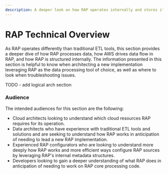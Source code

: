 ```yaml
---
description: A deeper look on how RAP operates internally and stores its metadata.
---
```


# RAP Technical Overview

As RAP operates differently than traditional ETL tools, this section provides a deeper dive of how RAP processes data, how AWS drives data flow in RAP, and how RAP is structured internally.  The information presented in this section is helpful to know when architecting a new implementation leveraging RAP as the data processing tool of choice, as well as where to look when troubleshooting issues.

TODO - add logical arch section

### Audience

The intended audiences for this section are the following:

* Cloud architects looking to understand which cloud resources RAP requires for its operation.
* Data architects who have experience with traditional ETL tools and solutions and are seeking to understand how RAP works in anticipation of needing to lead a new RAP implementation.
* Experienced RAP configurators who are looking to understand more deeply how RAP works and more efficient ways configure RAP sources by leveraging RAP's internal metadata structures.
* Developers looking to gain a deeper understanding of what RAP does in anticipation of needing to work on RAP core processing code.



